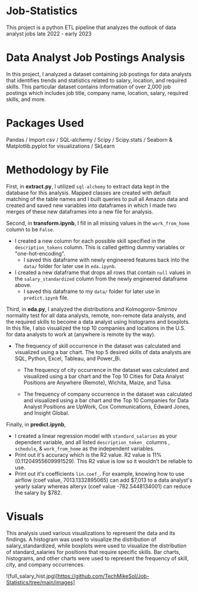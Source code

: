 # Job-Statistics

This project is a python ETL pipeline that analyzes the outlook of data analyst jobs late 2022 - early 2023

# Data Analyst Job Postings Analysis

In this project, I analyzed a dataset containing job postings for data analysts that identifies trends and statistics related to salary, location, and required skills. This particular dataset contains information of over 2,000 job postings which includes job title, company name, location, salary, required skills, and more.

# Packages Used

Pandas / Import csv / SQL-alchemy / Scipy / Scipy.stats / Seaborn & Matplotlib.pyplot for visualizations / SkLearn 

# Methodology by File

First, in **extract.py**, I utilized `sql-alchemy` to extract data kept in the database for this analysis. Mapped classes are created with default matching of the table names and I built queries to pull all Amazon data and created and saved new variables into dataframes in which I made two merges of these new dataframes into a new file for analysis.

Second, in **transform.ipynb**, I fill in all missing values in the `work_from_home` column to be `False`.

* I created a new column for each possible skill specified in the `description_tokens` column. This is called getting dummy variables or "one-hot-encoding".
    * I saved this dataframe with newly engineered features back into the `data/` folder for later use in `eda.ipynb`.
* I created a new dataframe that drops all rows that contain `null` values in the `salary_standardized` column from the newly engineered dataframe above.
    * I saved this dataframe to my `data/` folder for later use in `predict.ipynb` file.

Third, in **eda.py**, I analyzed the distributions and Kolmogorov-Smirnov normality test for all data analysts, remote, non-remote data analysts, and the required skills to become a data analyst using histograms and boxplots. In this file, I also visualized the top 10 companies and locations in the U.S. for data analysts to work at (anywhere is remote by the way). 

* The frequency of skill occurrence in the dataset was calculated and visualized using a bar chart. The top 5 desired skills of data analysts are SQL, Python, Excel, Tableau, and Power_Bi. 

    * The frequency of city occurrence in the dataset was calculated and visualized using a bar chart and the Top 10 Cities for Data Analyst Positions are Anywhere (Remote), Wichita, Maize, and Tulsa.

    * The frequency of company occurrence in the dataset was calculated and visualized using a bar chart and the Top 10 Companies for Data Analyst Positions are UpWork, Cox Communications, Edward Jones, and Insight Global.

Finally, in **predict.ipynb**, 

* I created a linear regression model with `standard_salaries` as your dependent variable, and all listed `description_token_` columns , `schedule`, & `work_from_home` as the independent variables.
* Print out it's accuracy  which is the R2 value. R2 value is 11% (0.11204955609991529). This R2 value is low so it wouldn't be reliable to use. 
* Print out it's coefficients `lin.coef_`. For example, knowing how to use airflow (coef value, 7013.1332895065) can add $7,013 to a data analyst's yearly salary whereas alteryx (coef value -782.5448134001) can reduce the salary by $782.

# Visuals

This analysis used various visualizations to represent the data and its findings. A histogram was used to visualize the distribution of salary_standardized, while boxplots were used to visualize the distribution of standard_salaries for positions that require specific skills. Bar charts, histograms, and other charts were used to represent the frequency of skill, city, and company occurrences.

!(full_salary_hist.jpg)[https://github.com/TechMikeSol/Job-Statistics/tree/main/images]

